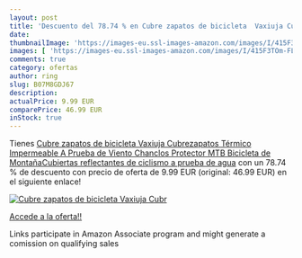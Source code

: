 ```yaml
---
layout: post
title: 'Descuento del 78.74 % en Cubre zapatos de bicicleta  Vaxiuja Cubr'
date: 
thumbnailImage: 'https://images-eu.ssl-images-amazon.com/images/I/415F3TOm-FL._SL200_.jpg'
images: [ 'https://images-eu.ssl-images-amazon.com/images/I/415F3TOm-FL._SL200_.jpg' ]
comments: true
category: ofertas
author: ring
slug: B07M8GDJ67
description:
actualPrice: 9.99 EUR
comparePrice: 46.99 EUR
inStock: true
---
```


Tienes [Cubre zapatos de bicicleta  Vaxiuja Cubrezapatos Térmico Impermeable A Prueba de Viento Chanclos Protector MTB Bicicleta de MontañaCubiertas reflectantes de ciclismo a prueba de agua](https://www.amazon.es/dp/B07M8GDJ67/?tag=tolees-21) con un 78.74 % de descuento con precio de oferta de 9.99 EUR (original: 46.99 EUR) en el siguiente enlace!

[![Cubre zapatos de bicicleta  Vaxiuja Cubr](https://images-eu.ssl-images-amazon.com/images/I/415F3TOm-FL._SL200_.jpg)](https://www.amazon.es/dp/B07M8GDJ67/?tag=tolees-21)

[Accede a la oferta!!](https://www.amazon.es/dp/B07M8GDJ67/?tag=tolees-21)

Links participate in Amazon Associate program and might generate a comission on qualifying sales


